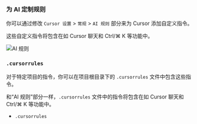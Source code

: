 ### 为 AI 定制规则

你可以通过修改 `Cursor 设置` > `常规` > `AI 规则` 部分来为 Cursor 添加自定义指令。

这些自定义指令将包含在如 Cursor 聊天和 Ctrl/⌘ K 等功能中。

![AI 规则](https://mintlify.s3-us-west-1.amazonaws.com/cursor/images/context/rules-for-ai.png)

### `.cursorrules`

对于特定项目的指令，你可以在项目根目录下的 `.cursorrules` 文件中包含这些指令。

和“AI 规则”部分一样，`.cursorrules` 文件中的指令将包含在如 Cursor 聊天和 Ctrl/⌘ K 等功能中。

- `.cursorrules`
